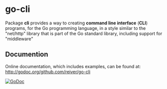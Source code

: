 # go-cli

Package **cli** provides a way to creating **command line interface** (**CLI**) programs, for the Go programming language, in a style similar to the "net/http" library that is part of the Go standard library, including support for "middleware"

## Documention

Online documentation, which includes examples, can be found at: http://godoc.org/github.com/reiver/go-cli

[![GoDoc](https://godoc.org/github.com/reiver/go-cli?status.svg)](https://godoc.org/github.com/reiver/go-cli)
